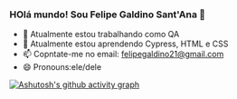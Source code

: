 ### HOlá mundo! Sou Felipe Galdino Sant'Ana 👋

- 🔭 Atualmente estou trabalhando como QA
- 🌱 Atualmente estou aprendendo Cypress, HTML e CSS
- 📫 Copntate-me no email: felipegaldino21@gmail.com
- 😄 Pronouns:ele/dele

[![Ashutosh's github activity graph](https://github-readme-activity-graph.cyclic.app/graph?username=felipegaldino21&bg_color=040bec&color=f2f2f2&line=f2f2f2&point=030303&area=true&hide_border=true)](https://github.com/ashutosh00710/github-readme-activity-graph)



